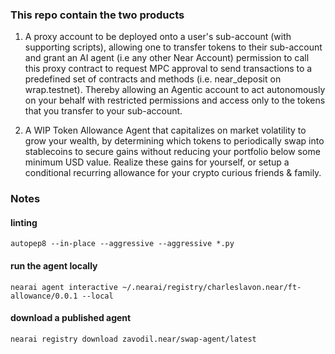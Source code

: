 ### This repo contain the two products

1. A proxy account to be deployed onto a user's sub-account (with supporting scripts), allowing one to transfer tokens to their sub-account and grant an AI agent (i.e any other Near Account) permission to call this proxy contract to request MPC approval to send transactions to a predefined set of contracts and methods (i.e. near_deposit on wrap.testnet). Thereby allowing an Agentic account to act autonomously on your behalf with restricted permissions and access only to the tokens that you transfer to your sub-account.

2. A WIP Token Allowance Agent that capitalizes on market volatility to grow your wealth, by determining which tokens to periodically swap into stablecoins to secure gains without reducing your portfolio below some minimum USD value. Realize these gains for yourself, or setup a conditional recurring allowance for your crypto curious friends & family.




### Notes

#### linting
`autopep8 --in-place --aggressive --aggressive *.py`

#### run the agent locally
`nearai agent interactive ~/.nearai/registry/charleslavon.near/ft-allowance/0.0.1 --local`

#### download a published agent
`nearai registry download zavodil.near/swap-agent/latest`



